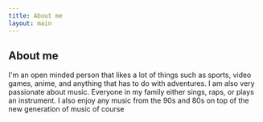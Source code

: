 ```yaml
---
title: About me
layout: main
---
```

## About me

I'm an open minded person that likes a lot of things such as sports, video games, anime, and anything that has to do with adventures. I am also very passionate about music. Everyone in my family either sings, raps, or plays an instrument. I also enjoy any music from the 90s and 80s on top of the new generation of music of course



